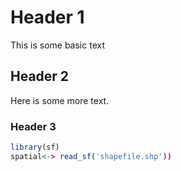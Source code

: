 # Header 1
This is some basic text
## Header 2
Here is some more text.

### Header 3

```r
library(sf)
spatial<-> read_sf('shapefile.shp'))
```